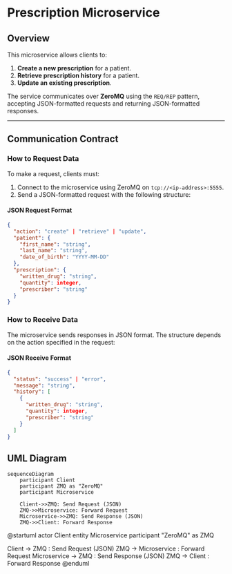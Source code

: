 # Prescription Microservice

## Overview
This microservice allows clients to:
1. **Create a new prescription** for a patient.
2. **Retrieve prescription history** for a patient.
3. **Update an existing prescription**.

The service communicates over **ZeroMQ** using the `REQ/REP` pattern, accepting JSON-formatted requests and returning JSON-formatted responses.

---

## Communication Contract

### **How to Request Data**
To make a request, clients must:
1. Connect to the microservice using ZeroMQ on `tcp://<ip-address>:5555`.
2. Send a JSON-formatted request with the following structure:

#### JSON Request Format
```json
{
  "action": "create" | "retrieve" | "update",
  "patient": {
    "first_name": "string",
    "last_name": "string",
    "date_of_birth": "YYYY-MM-DD"
  },
  "prescription": {
    "written_drug": "string",
    "quantity": integer,
    "prescriber": "string"
  }
}
```

### **How to Receive Data**

The microservice sends responses in JSON format. The structure depends on the action specified in the request:

#### JSON Receive Format
```json
{
  "status": "success" | "error",
  "message": "string",
  "history": [
    {
      "written_drug": "string",
      "quantity": integer,
      "prescriber": "string"
    }
  ]
}
```
## UML Diagram

```mermaid
sequenceDiagram
    participant Client
    participant ZMQ as "ZeroMQ"
    participant Microservice

    Client->>ZMQ: Send Request (JSON)
    ZMQ->>Microservice: Forward Request
    Microservice->>ZMQ: Send Response (JSON)
    ZMQ->>Client: Forward Response
```

@startuml
actor Client
entity Microservice
participant "ZeroMQ" as ZMQ

Client -> ZMQ : Send Request (JSON)
ZMQ -> Microservice : Forward Request
Microservice -> ZMQ : Send Response (JSON)
ZMQ -> Client : Forward Response
@enduml
